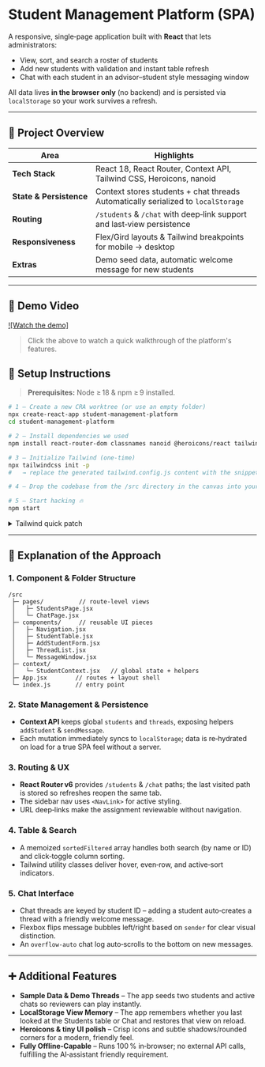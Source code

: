 # Student Management Platform (SPA)

A responsive, single‑page application built with **React** that lets administrators:

* View, sort, and search a roster of students
* Add new students with validation and instant table refresh
* Chat with each student in an advisor–student style messaging window

All data lives **in the browser only** (no backend) and is persisted via `localStorage` so your work survives a refresh.

---

## 🌟 Project Overview

| Area                    | Highlights                                                                           |
| ----------------------- | ------------------------------------------------------------------------------------ |
| **Tech Stack**          | React 18, React Router, Context API, Tailwind CSS, Heroicons, nanoid                 |
| **State & Persistence** | Context stores students + chat threads<br>Automatically serialized to `localStorage` |
| **Routing**             | `/students` & `/chat` with deep‑link support and last‑view persistence               |
| **Responsiveness**      | Flex/Gird layouts & Tailwind breakpoints for mobile → desktop                        |
| **Extras**              | Demo seed data, automatic welcome message for new students                           |

---

## 🎥 Demo Video

[![Watch the demo]](https://youtu.be/fSWcCK3lu9Q)

> Click the above to watch a quick walkthrough of the platform's features.


## 🚀 Setup Instructions

> **Prerequisites:** Node ≥ 18 & npm ≥ 9 installed.

```bash
# 1 ‒ Create a new CRA worktree (or use an empty folder)
npx create-react-app student-management-platform
cd student-management-platform

# 2 ‒ Install dependencies we used
npm install react-router-dom classnames nanoid @heroicons/react tailwindcss postcss autoprefixer

# 3 ‒ Initialize Tailwind (one‑time)
npx tailwindcss init -p
#   → replace the generated tailwind.config.js content with the snippet in src/index.css if you like

# 4 ‒ Drop the codebase from the /src directory in the canvas into your local /src

# 5 ‒ Start hacking 🔥
npm start
```

<details>
<summary>Tailwind quick patch</summary>
Add the Tailwind directives to <code>src/index.css</code>:

```css
@tailwind base;
@tailwind components;
@tailwind utilities;
```

</details>

---

## 🧩 Explanation of the Approach

### 1. Component & Folder Structure

```
/src
 ├─ pages/          // route‑level views
 │   ├─ StudentsPage.jsx
 │   └─ ChatPage.jsx
 ├─ components/     // reusable UI pieces
 │   ├─ Navigation.jsx
 │   ├─ StudentTable.jsx
 │   ├─ AddStudentForm.jsx
 │   ├─ ThreadList.jsx
 │   └─ MessageWindow.jsx
 ├─ context/
 │   └─ StudentContext.jsx   // global state + helpers
 ├─ App.jsx        // routes + layout shell
 └─ index.js       // entry point
```

### 2. State Management & Persistence

* **Context API** keeps global `students` and `threads`, exposing helpers `addStudent` & `sendMessage`.
* Each mutation immediately syncs to `localStorage`; data is re‑hydrated on load for a true SPA feel without a server.

### 3. Routing & UX

* **React Router v6** provides `/students` & `/chat` paths; the last visited path is stored so refreshes reopen the same tab.
* The sidebar nav uses `<NavLink>` for active styling.
* URL deep‑links make the assignment reviewable without navigation.

### 4. Table & Search

* A memoized `sortedFiltered` array handles both search (by name or ID) and click‑toggle column sorting.
* Tailwind utility classes deliver hover, even‑row, and active‑sort indicators.

### 5. Chat Interface

* Chat threads are keyed by student ID – adding a student auto‑creates a thread with a friendly welcome message.
* Flexbox flips message bubbles left/right based on `sender` for clear visual distinction.
* An `overflow-auto` chat log auto‑scrolls to the bottom on new messages.

---

## ➕ Additional Features

* **Sample Data & Demo Threads** – The app seeds two students and active chats so reviewers can play instantly.
* **LocalStorage View Memory** – The app remembers whether you last looked at the Students table or Chat and restores that view on reload.
* **Heroicons & tiny UI polish** – Crisp icons and subtle shadows/rounded corners for a modern, friendly feel.
* **Fully Offline‑Capable** – Runs 100 % in‑browser; no external API calls, fulfilling the AI‑assistant friendly requirement.

